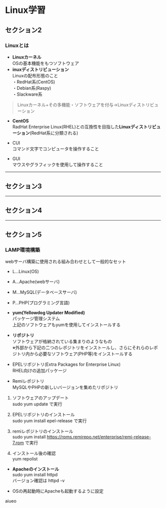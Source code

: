 # Linux学習
## セクション2
### Linuxとは
* **Linuxカーネル**  
OSの基本機能をもつソフトウェア
* **inuxディストリビューション**  
Linuxの配布形態のこと  
・RedHat系(CentOS)  
・Debian系(Raspy)  
・Slackware系
> Linuxカーネル+その多機能・ソフトウェアを付与→Linuxディストリビューション

* **CentOS**  
RadHat Enterprise Linux(RHEL)との互換性を目指した**Linuxディストリビューション**(RedHat系に分類される)

* CUI  
コマンド文字でコンピュータを操作すること

* GUI  
マウスやグラフィックを使用して操作すること


---
## セクション3

---
## セクション4

---
## セクション5
### LAMP環境構築
webサーバ構築に使用される組み合わせとして一般的なセット  
* L...Linux(OS)  
* A...Apache(webサーバ)  
* M...MySQL(データベースサーバ)  
* P...PHP(プログラミング言語)

* **yum(Yellowdog Updater Modified)**  
パッケージ管理システム  
上記のソフトウェアもyumを使用してインストールする

* **リポジトリ**  
ソフトウェアが格納されている集まりのようなもの  
※外部から下記の二つのレポジトリをインストールし、さらにそれらのレポジトリ内から必要なソフトウェア(PHP等)をインストールする  
* EPELリポジトリ(Extra Packages for Enterprise Linux)  
RHEL向けの追加パッケージ
* Remiレポジトリ  
MySQLやPHPの新しいバージョンを集めたリポジトリ

1. ソフトウェアのアップデート  
sudo yum update で実行

2. EPELリポジトリのインストール  
sudo yum install epel-release で実行

3. remiレポジトリのインストール  
sudo yum install https://rpms.remirepo.net/enterprise/remi-release-7.rpm で実行

4. インストール後の確認  
yum repolist

* **Apacheのインストール**  
sudo yum install httpd  
バージョン確認は httpd -v

* OSの再起動時にApacheも起動するように設定



aiueo